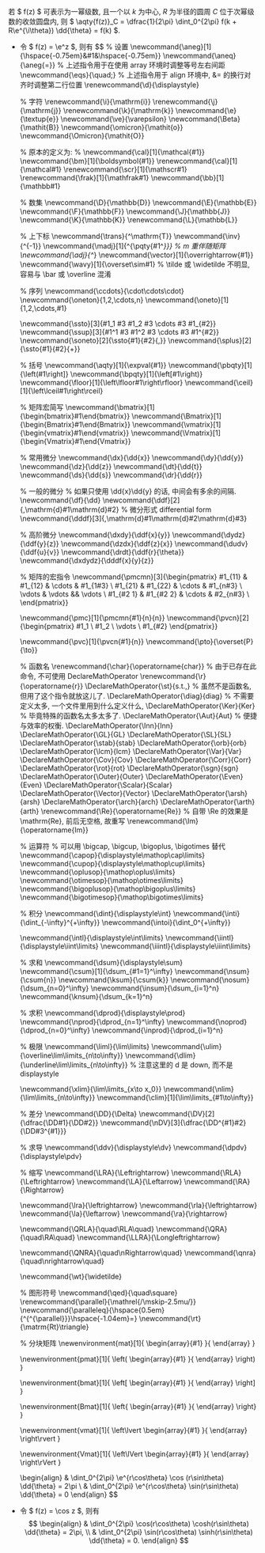 若 $ f(z) $ 可表示为一幂级数, 且一个以 $k$ 为中心, $R$ 为半径的圆周 $C$ 位于次幂级数的收敛圆盘内, 则 $ \aqty{f(z)}_C = \dfrac{1}{2\pi} \dint_0^{2\pi} f(k + R\e^{\i\theta}) \dd{\theta} = f(k) $.

- 令 $ f(z) = \e^z $, 则有
  $$
  % 设置
  \newcommand{\aneg}[1]{\hspace{-0.75em}&#1&\hspace{-0.75em}}
  \newcommand{\aneq}{\aneg{=}}
  % 上述指令用于在使用 array 环境时调整等号左右间距
  \newcommand{\eqs}{\quad\;}
  % 上述指令用于 align 环境中, &= 的换行对齐时调整第二行位置
  \renewcommand{\d}{\displaystyle}
  
  % 字符
  \renewcommand{\i}{\mathrm{i}}
  \renewcommand{\j}{\mathrm{j}}
  \renewcommand{\k}{\mathrm{k}}
  \newcommand{\e}{\textup{e}}
  \newcommand{\ve}{\varepsilon}
  \newcommand{\Beta}{\mathit{B}}
  \newcommand{\omicron}{\mathit{o}}
  \newcommand{\Omicron}{\mathit{O}}
  
  % 原本的定义为:
  % \newcommand{\cal}[1]{\mathcal{#1}}
  \newcommand{\bm}[1]{\boldsymbol{#1}}
  \renewcommand{\cal}[1]{\mathcal#1}
  \renewcommand{\scr}[1]{\mathscr#1}
  \renewcommand{\frak}[1]{\mathfrak#1}
  \newcommand{\bb}[1]{\mathbb#1}
  
  % 数集
  \newcommand{\D}{\mathbb{D}}
  \newcommand{\E}{\mathbb{E}}
  \newcommand{\F}{\mathbb{F}}
  \newcommand{\J}{\mathbb{J}}
  \newcommand{\K}{\mathbb{K}}
  \renewcommand{\L}{\mathbb{L}}
  
  % 上下标
  \newcommand{\trans}{^\mathrm{T}}
  \newcommand{\inv}{^{-1}}
  \newcommand{\madj}[1]{^{\pqty{#1^*}}}	% m 重伴随矩阵
  \newcommand{\adj}{^*}
  \newcommand{\vector}[1]{\overrightarrow{#1}}
  \newcommand{\wavy}[1]{\overset\sim#1}	% \tilde 或 \widetilde 不明显, 容易与 \bar 或 \overline 混淆
  
  % 序列
  \newcommand{\ccdots}{\cdot\cdots\cdot}
  \newcommand{\oneton}{1,2,\cdots,n}
  \newcommand{\oneto}[1]{1,2,\cdots,#1}
  
  \newcommand{\ssto}[3]{#1_1 #3 #1_2 #3 \cdots #3 #1_{#2}}
  \newcommand{\ssup}[3]{#1^1 #3 #1^2 #3 \cdots #3 #1^{#2}}
  \newcommand{\soneto}[2]{\ssto{#1}{#2}{,}}
  \newcommand{\splus}[2]{\ssto{#1}{#2}{+}}
  
  % 括号
  \newcommand{\aqty}[1]{\expval{#1}}
  \newcommand{\pbqty}[1]{\left(#1\right]}
  \newcommand{\bpqty}[1]{\left[#1\right)}
  \newcommand{\floor}[1]{\left\lfloor#1\right\rfloor}
  \newcommand{\ceil}[1]{\left\lceil#1\right\rceil}
  
  % 矩阵宏简写
  \newcommand{\bmatrix}[1]{\begin{bmatrix}#1\end{bmatrix}}
  \newcommand{\Bmatrix}[1]{\begin{Bmatrix}#1\end{Bmatrix}}
  \newcommand{\vmatrix}[1]{\begin{vmatrix}#1\end{vmatrix}}
  \newcommand{\Vmatrix}[1]{\begin{Vmatrix}#1\end{Vmatrix}}
  
  % 常用微分
  \newcommand{\dx}{\dd{x}}
  \newcommand{\dy}{\dd{y}}
  \newcommand{\dz}{\dd{z}}
  \newcommand{\dt}{\dd{t}}
  \newcommand{\ds}{\dd{s}}
  \newcommand{\dr}{\dd{r}}
  
  % 一般的微分
  % 如果只使用 \dd{x}\dd{y} 的话, 中间会有多余的间隔.
  \newcommand{\df}{\dd}
  \newcommand{\ddf}[2]{\,\mathrm{d}#1\mathrm{d}#2}	% 微分形式 differential form
  \newcommand{\dddf}[3]{\,\mathrm{d}#1\mathrm{d}#2\mathrm{d}#3}
  
  % 高阶微分
  \newcommand{\dxdy}{\ddf{x}{y}}
  \newcommand{\dydz}{\ddf{y}{z}}
  \newcommand{\dzdx}{\ddf{z}{x}}
  \newcommand{\dudv}{\ddf{u}{v}}
  \newcommand{\drdt}{\ddf{r}{\theta}}
  \newcommand{\dxdydz}{\dddf{x}{y}{z}}
  
  % 矩阵的宏指令
  \newcommand{\pmcmn}[3]{\begin{pmatrix}
  	#1_{11} & #1_{12} & \cdots & #1_{1#3} \\
  	#1_{21} & #1_{22} & \cdots & #1_{n#3} \\
  	\vdots & \vdots && \vdots \\
  	#1_{#2 1} & #1_{#2 2} & \cdots & #2_{n#3} \\
  \end{pmatrix}}
  
  \newcommand{\pmc}[1]{\pmcmn{#1}{n}{n}}
  \newcommand{\pvcn}[2]{\begin{pmatrix}
  	#1_1 \\ #1_2 \\ \vdots \\ #1_{#2}
  \end{pmatrix}}
  
  \newcommand{\pvc}[1]{\pvcn{#1}{n}}
  \newcommand{\pto}{\overset{P}{\to}}
  
  % 函数名
  \renewcommand{\char}{\operatorname{char}}	% 由于已存在此命令, 不可使用 DeclareMathOperator
  \renewcommand{\r}{\operatorname{r}}
  \DeclareMathOperator{\st}{s.t.\,}	% 虽然不是函数名, 但用了这个指令就放这儿了.
  \DeclareMathOperator{\diag}{diag}	% 不需要定义太多, 一个文件里用到什么定义什么,
  \DeclareMathOperator{\Ker}{Ker}		% 毕竟特殊的函数名太多太多了.
  \DeclareMathOperator{\Aut}{Aut}		% 便捷与效率的权衡.
  \DeclareMathOperator{\Inn}{Inn}
  \DeclareMathOperator{\GL}{GL}
  \DeclareMathOperator{\SL}{SL}
  \DeclareMathOperator{\stab}{stab}
  \DeclareMathOperator{\orb}{orb}
  \DeclareMathOperator{\lcm}{lcm}
  \DeclareMathOperator{\Var}{Var}
  \DeclareMathOperator{\Cov}{Cov}
  \DeclareMathOperator{\Corr}{Corr}
  \DeclareMathOperator{\rot}{rot}
  \DeclareMathOperator{\sgn}{sgn}
  \DeclareMathOperator{\Outer}{Outer}
  \DeclareMathOperator{\Even}{Even}
  \DeclareMathOperator{\Scalar}{Scalar}
  \DeclareMathOperator{\Vector}{Vector}
  \DeclareMathOperator{\arsh}{arsh}
  \DeclareMathOperator{\arch}{arch}
  \DeclareMathOperator{\arth}{arth}
  \renewcommand{\Re}{\operatorname{Re}}	% 自带 \Re 的效果是 \mathrm{Re}, 前后无空格, 故重写
  \renewcommand{\Im}{\operatorname{Im}}
  
  % 运算符
  % 可以用 \bigcap, \bigcup, \bigoplus, \bigotimes 替代
  \newcommand{\capop}{\displaystyle\mathop\cap\limits}
  \newcommand{\cupop}{\displaystyle\mathop\cup\limits}
  \newcommand{\oplusop}{\mathop\oplus\limits}
  \newcommand{\otimesop}{\mathop\otimes\limits}
  \newcommand{\bigoplusop}{\mathop\bigoplus\limits}
  \newcommand{\bigotimesop}{\mathop\bigotimes\limits}
  
  % 积分
  \newcommand{\dint}{\displaystyle\int}
  \newcommand{\inti}{\dint_{-\infty}^{+\infty}}
  \newcommand{\intoi}{\dint_0^{+\infty}}
  
  \newcommand{\intl}{\displaystyle\int\limits}
  \newcommand{\iintl}{\displaystyle\iint\limits}
  \newcommand{\iiintl}{\displaystyle\iiint\limits}
  
  % 求和
  \newcommand{\dsum}{\displaystyle\sum}
  \newcommand{\csum}[1]{\dsum_{#1=1}^\infty}
  \newcommand{\nsum}{\csum{n}}
  \newcommand{\ksum}{\csum{k}}
  \newcommand{\nosum}{\dsum_{n=0}^\infty}
  \newcommand{\insum}{\dsum_{i=1}^n}
  \newcommand{\knsum}{\dsum_{k=1}^n}
  
  % 求积
  \newcommand{\dprod}{\displaystyle\prod}
  \newcommand{\nprod}{\dprod_{n=1}^\infty}
  \newcommand{\noprod}{\dprod_{n=0}^\infty}
  \newcommand{\inprod}{\dprod_{i=1}^n}
  
  % 极限
  \newcommand{\liml}{\lim\limits}
  \newcommand{\ulim}{\overline\lim\limits_{n\to\infty}}
  \newcommand{\dlim}{\underline\lim\limits_{n\to\infty}}
  % 注意这里的 d 是 down, 而不是 displaystyle
  
  \newcommand{\xlim}{\lim\limits_{x\to x_0}}
  \newcommand{\nlim}{\lim\limits_{n\to\infty}}
  \newcommand{\clim}[1]{\lim\limits_{#1\to\infty}}
  
  % 差分
  \newcommand{\DD}{\Delta}
  \newcommand{\DV}[2]{\dfrac{\DD#1}{\DD#2}}
  \newcommand{\nDV}[3]{\dfrac{\DD^{#1}#2}{\DD#3^{#1}}}
  
  % 求导
  \newcommand{\ddv}{\displaystyle\dv}
  \newcommand{\dpdv}{\displaystyle\pdv}
  
  % 缩写
  \newcommand{\LRA}{\Leftrightarrow}
  \newcommand{\RLA}{\Leftrightarrow}
  \newcommand{\LA}{\Leftarrow}
  \newcommand{\RA}{\Rightarrow}
  
  \newcommand{\lra}{\leftrightarrow}
  \newcommand{\rla}{\leftrightarrow}
  \newcommand{\la}{\leftarrow}
  \newcommand{\ra}{\rightarrow}
  
  \newcommand{\QRLA}{\quad\RLA\quad}
  \newcommand{\QRA}{\quad\RA\quad}
  \newcommand{\LLRA}{\Longleftrightarrow}
  
  \newcommand{\QNRA}{\quad\nRightarrow\quad}
  \newcommand{\qnra}{\quad\nrightarrow\quad}
  
  \newcommand{\wt}{\widetilde}
  
  % 图形符号
  \newcommand{\qed}{\quad\square}
  \renewcommand{\parallel}{\mathrel{/\mskip-2.5mu/}}
  \newcommand{\paralleleq}{\hspace{0.5em}{^{^{\parallel}}}\hspace{-1.04em}=}
  \newcommand{\rt}{\matrm{Rt}\triangle}
  
  % 分块矩阵
  \newenvironment{mat}[1]{
  	\begin{array}{#1}
  }{
  	\end{array}
  }
  
  \newenvironment{pmat}[1]{
  	\left( \begin{array}{#1}
  }{
  	\end{array} \right)
  }
  
  \newenvironment{bmat}[1]{
  	\left[ \begin{array}{#1}
  }{
  	\end{array} \right]
  }
  
  \newenvironment{Bmat}[1]{
  	\left\{ \begin{array}{#1}
  }{
  	\end{array} \right\}
  }
  
  \newenvironment{vmat}[1]{
  	\left\lvert \begin{array}{#1}
  }{
  	\end{array} \right\rvert
  }
  
  \newenvironment{Vmat}[1]{
  	\left\lVert \begin{array}{#1}
  }{
  	\end{array} \right\rVert
  }
  
  
  
  \begin{align}
  & \dint_0^{2\pi} \e^{r\cos\theta} \cos (r\sin\theta) \dd{\theta} = 2\pi
  \\
  & \dint_0^{2\pi} \e^{r\cos\theta} \sin(r\sin\theta) \dd{\theta} = 0
  \end{align}
  $$

- 令 $ f(z) = \cos z $, 则有
  $$
  \begin{align}
  & \dint_0^{2\pi} \cos(r\cos\theta) \cosh(r\sin\theta) \dd{\theta} = 2\pi,
  \\
  & \dint_0^{2\pi} \sin(r\cos\theta) \sinh(r\sin\theta) \dd{\theta} = 0.
  \end{align}
  $$
